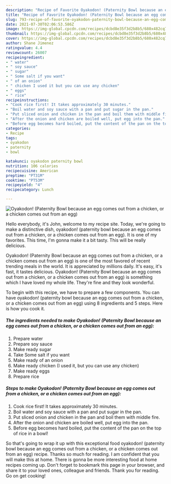 ```yaml
---
description: "Recipe of Favorite Oyakodon! (Paternity Bowl because an egg comes out from a chicken, or a chicken comes out from an egg)"
title: "Recipe of Favorite Oyakodon! (Paternity Bowl because an egg comes out from a chicken, or a chicken comes out from an egg)"
slug: 793-recipe-of-favorite-oyakodon-paternity-bowl-because-an-egg-comes-out-from-a-chicken-or-a-chicken-comes-out-from-an-egg
date: 2021-07-30T02:06:53.586Z
image: https://img-global.cpcdn.com/recipes/dcbd8e35f3d2b8b5/680x482cq70/oyakodon-paternity-bowl-because-an-egg-comes-out-from-a-chicken-or-a-chicken-comes-out-from-an-eg-recipe-main-photo.jpg
thumbnail: https://img-global.cpcdn.com/recipes/dcbd8e35f3d2b8b5/680x482cq70/oyakodon-paternity-bowl-because-an-egg-comes-out-from-a-chicken-or-a-chicken-comes-out-from-an-eg-recipe-main-photo.jpg
cover: https://img-global.cpcdn.com/recipes/dcbd8e35f3d2b8b5/680x482cq70/oyakodon-paternity-bowl-because-an-egg-comes-out-from-a-chicken-or-a-chicken-comes-out-from-an-eg-recipe-main-photo.jpg
author: Shane Jimenez
ratingvalue: 4.4
reviewcount: 26007
recipeingredient:
- " water"
- " soy sauce"
- " sugar"
- " Some salt if you want"
- " of an onion"
- " chicken I used it but you can use any chicken"
- " eggs"
- " rice"
recipeinstructions:
- "Cook rice first! It takes approximately 30 minutes."
- "Boil water and soy sauce with a pan and put sugar in the pan."
- "Put sliced onion and chicken in the pan and boil them with middle fire."
- "After the onion and chicken are boiled well, put egg into the pan."
- "Before egg becomes hard boiled, put the content of the pan on the top of rice in a bowl!"
categories:
- Recipe
tags:
- oyakodon
- paternity
- bowl

katakunci: oyakodon paternity bowl 
nutrition: 106 calories
recipecuisine: American
preptime: "PT31M"
cooktime: "PT53M"
recipeyield: "4"
recipecategory: Lunch

---
```



![Oyakodon! (Paternity Bowl because an egg comes out from a chicken, or a chicken comes out from an egg)](https://img-global.cpcdn.com/recipes/dcbd8e35f3d2b8b5/680x482cq70/oyakodon-paternity-bowl-because-an-egg-comes-out-from-a-chicken-or-a-chicken-comes-out-from-an-eg-recipe-main-photo.jpg)

Hello everybody, it's John, welcome to my recipe site. Today, we're going to make a distinctive dish, oyakodon! (paternity bowl because an egg comes out from a chicken, or a chicken comes out from an egg). It is one of my favorites. This time, I'm gonna make it a bit tasty. This will be really delicious.

Oyakodon! (Paternity Bowl because an egg comes out from a chicken, or a chicken comes out from an egg) is one of the most favored of recent trending meals in the world. It is appreciated by millions daily. It's easy, it's fast, it tastes delicious. Oyakodon! (Paternity Bowl because an egg comes out from a chicken, or a chicken comes out from an egg) is something which I have loved my whole life. They're fine and they look wonderful.




To begin with this recipe, we have to prepare a few components. You can have oyakodon! (paternity bowl because an egg comes out from a chicken, or a chicken comes out from an egg) using 8 ingredients and 5 steps. Here is how you cook it.

<!--inarticleads1-->

##### The ingredients needed to make Oyakodon! (Paternity Bowl because an egg comes out from a chicken, or a chicken comes out from an egg):

1. Prepare  water
1. Prepare  soy sauce
1. Make ready  sugar
1. Take  Some salt if you want
1. Make ready  of an onion
1. Make ready  chicken (I used it, but you can use any chicken)
1. Make ready  eggs
1. Prepare  rice




<!--inarticleads2-->

##### Steps to make Oyakodon! (Paternity Bowl because an egg comes out from a chicken, or a chicken comes out from an egg):

1. Cook rice first! It takes approximately 30 minutes.
1. Boil water and soy sauce with a pan and put sugar in the pan.
1. Put sliced onion and chicken in the pan and boil them with middle fire.
1. After the onion and chicken are boiled well, put egg into the pan.
1. Before egg becomes hard boiled, put the content of the pan on the top of rice in a bowl!




So that's going to wrap it up with this exceptional food oyakodon! (paternity bowl because an egg comes out from a chicken, or a chicken comes out from an egg) recipe. Thanks so much for reading. I am confident that you will make this at home. There is gonna be more interesting food at home recipes coming up. Don't forget to bookmark this page in your browser, and share it to your loved ones, colleague and friends. Thank you for reading. Go on get cooking!
